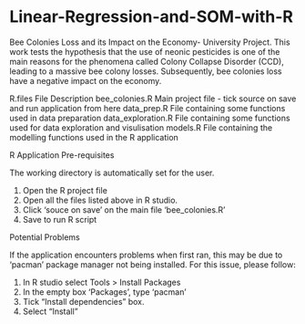 # Linear-Regression-and-SOM-with-R
Bee Colonies Loss and its Impact on the Economy- University Project. This work tests the hypothesis that the use of neonic pesticides is one of the main reasons for the phenomena called Colony Collapse Disorder (CCD), leading to a massive bee colony losses. Subsequently, bee colonies loss have a negative impact on the economy. 

R.files
File	Description
bee_colonies.R	Main project file - tick source on save and run application from here
data_prep.R	File containing some functions used in data preparation
data_exploration.R	File containing some functions used for data exploration and visulisation
models.R	File containing the modelling functions used in the R application


R Application Pre-requisites

The working directory is automatically set for the user.
1.	Open the R project file
2.	Open all the files listed above in R studio.
3.	Click ‘souce on save’ on the main file ‘bee_colonies.R’
4.	Save to run R script


Potential Problems

If the application encounters problems when first ran, this may be due to ‘pacman’ package manager not being installed. For this issue, please follow:
1.	In R studio select Tools > Install Packages
2.	In the empty box ‘Packages’, type ‘pacman’
3.	Tick “Install dependencies” box.
4.	Select “Install”
